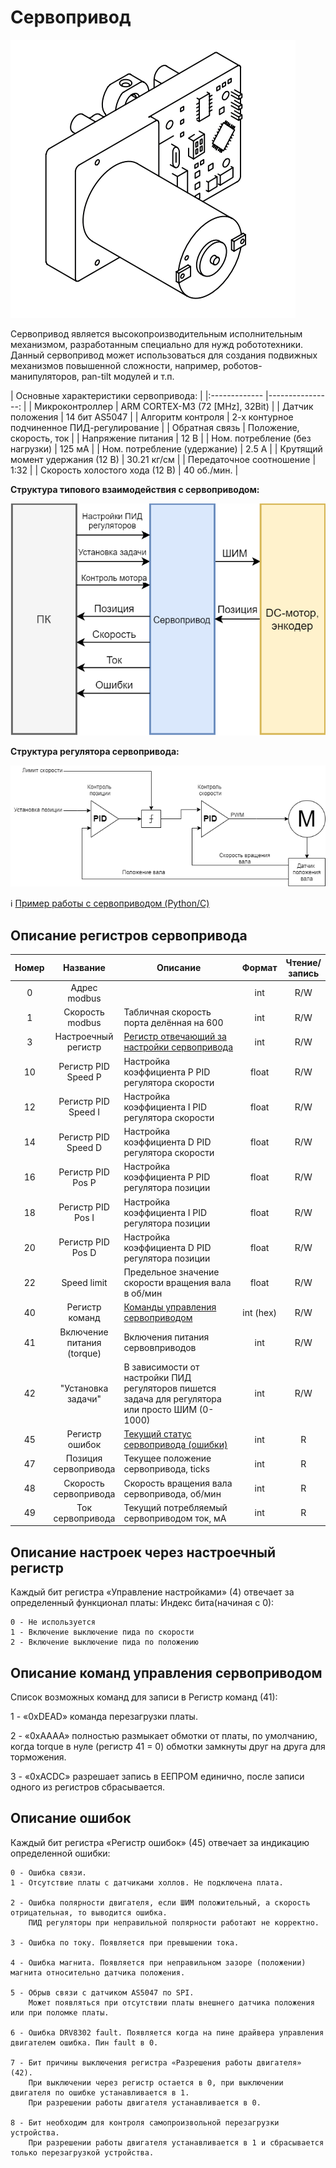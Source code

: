 # Сервопривод

![servo](/Robox/res/servo.png)

Сервопривод является высокопроизводительным исполнительным механизмом, разработанным специально для нужд робототехники. Данный сервопривод может использоваться для создания подвижных механизмов повышенной сложности, например, роботов-манипуляторов, pan-tilt модулей и т.п.

| Основные характеристики сервопривода:                                 	| 
|:------------- 						|----------------:					|
| Микроконтроллер           			| ARM CORTEX-M3 (72 [MHz], 32Bit)   | 
| Датчик положения     					| 14 бит AS5047       				| 
| Алгоритм контроля    					| 2-х контурное подчиненное ПИД-регулирование  | 
| Обратная связь    					| Положение, скорость, ток  | 
| Напряжение питания 					| 12 В       				    	| 
| Ном. потребление (без нагрузки) 		| 125 мА       				    	| 
| Ном. потребление (удержание) 			| 2.5 А       				    	| 
| Крутящий момент удержания (12 В) 		| 30.21 кг/см       				    | 
| Передаточное соотношение 				| 1:32       				   		| 
| Скорость холостого хода (12 В)		| 40 об./мин.       				| 


**Структура типового взаимодействия с сервоприводом:**

![motor_struct](/Robox/res/motor_struct.png)


**Структура регулятора сервопривода:**

![motor_control](/Robox/res/motor_control.png)


ℹ️ [Пример работы с сервоприводом (Python/C)](/Robox/servo_code)

## Описание регистров сервопривода

<div class="table-wrap">
    <table class="relative-table confluenceTable tablesorter tablesorter-default stickyTableHeaders"
        style="width: 100%; padding: 0px;" role="grid" resolved="">
        <colgroup>
            <col style="width: 6%;">
            <col style="width: 21%;">
            <col style="width: 60%;">
            <col style="width: 7%;">
            <col style="width: 6%;">
        </colgroup>
        <thead class="tableHeader">
            <tr role="row" class="headerRow">
                <th>
                    <div class="header">Номер</div>
                </th>
                <th>
                    <div class="header" style="text-align: center;">Название</div>
                </th>
                <th>
                    <div class="header">Описание</div>
                </th>
                <th >
                    <div class="header">Формат</div>
                </th>
                <th>
                    <div class="header">Чтение/запись</div>
                </th>
            </tr>
        </thead>
        <tbody aria-live="polite" aria-relevant="all">
            <tr role="row">
                <td colspan="1" style="text-align: center;">0</td>
                <td colspan="1" style="text-align: center;">Адрес modbus</td>
                <td colspan="1" style="text-align: center;"><br></td>
                <td colspan="1" style="text-align: center;">int</td>
                <td colspan="1" style="text-align: center;">R/W</td>
            </tr>
            <tr role="row">
                <td colspan="1" style="text-align: center;">1</td>
                <td colspan="1" style="text-align: center;">Скорость modbus</td>
                <td colspan="1">Табличная скорость порта делённая на 600</td>
                <td colspan="1" style="text-align: center;"><span>int</span></td>
                <td colspan="1" style="text-align: center;"><span>R/W</span></td>
            </tr>
            <tr role="row">
                <td colspan="1" style="text-align: center;">3</td>
                <td colspan="1" style="text-align: center;">Настроечный регистр</td>
                <td colspan="1"><a href="#описание-настроек-через-настроечный-регистр">Регистр отвечающий за настройки сервопривода</a></td>
                <td colspan="1" style="text-align: center;"><span>int</span></td>
                <td colspan="1" style="text-align: center;"><span>R/W</span></td>
            </tr>
            <tr role="row">
                <td colspan="1" style="text-align: center;">10</td>
                <td colspan="1" style="text-align: center;">Регистр PID Speed P</td>
                <td colspan="1">Настройка коэффициента P PID регулятора скорости</td>
                <td colspan="1" style="text-align: center;"><span>float</span></td>
                <td colspan="1" style="text-align: center;"><span>R/W</span></td>
            </tr>
            <tr role="row">
                <td colspan="1" style="text-align: center;">12</td>
                <td colspan="1" style="text-align: center;">Регистр PID Speed I</td>
                <td colspan="1">Настройка коэффициента I PID регулятора скорости</td>
                <td colspan="1" style="text-align: center;"><span>float</span></td>
                <td colspan="1" style="text-align: center;"><span>R/W</span></td>
            </tr>
            <tr role="row">
                <td colspan="1" style="text-align: center;">14</td>
                <td colspan="1" style="text-align: center;">Регистр PID Speed D</td>
                <td colspan="1">Настройка коэффициента D PID регулятора скорости</td>
                <td colspan="1" style="text-align: center;"><span>float</span></td>
                <td colspan="1" style="text-align: center;"><span>R/W</span></td>
            </tr>
            <tr role="row">
                <td colspan="1" style="text-align: center;">16</td>
                <td colspan="1" style="text-align: center;">Регистр PID Pos P</td>
                <td colspan="1">Настройка коэффициента P PID регулятора позиции</td>
                <td colspan="1" style="text-align: center;"><span>float</span></td>
                <td colspan="1" style="text-align: center;"><span>R/W</span></td>
            </tr>
            <tr role="row">
                <td colspan="1" style="text-align: center;">18</td>
                <td colspan="1" style="text-align: center;">Регистр PID Pos I</td>
                <td colspan="1">Настройка коэффициента I PID регулятора позиции</td>
                <td colspan="1" style="text-align: center;"><span>float</span></td>
                <td colspan="1" style="text-align: center;"><span>R/W</span></td>
            </tr>
            <tr role="row">
                <td colspan="1" style="text-align: center;">20</td>
                <td colspan="1" style="text-align: center;">Регистр PID Pos D</td>
                <td colspan="1">Настройка коэффициента D PID регулятора позиции</td>
                <td colspan="1" style="text-align: center;"><span>float</span></td>
                <td colspan="1" style="text-align: center;"><span>R/W</span></td>
            </tr>
            <tr role="row">
                <td colspan="1" style="text-align: center;">22</td>
                <td colspan="1" style="text-align: center;">Speed limit</td>
                <td colspan="1">Предельное значение скорости вращения вала в об/мин</td>
                <td colspan="1" style="text-align: center;"><span>float</span></td>
                <td colspan="1" style="text-align: center;"><span>R/W</span></td>
            </tr>
            <tr role="row">
                <td colspan="1" style="text-align: center;">40</td>
                <td colspan="1" style="text-align: center;">Регистр команд</td>
                <td colspan="1"><a href="#описание-команд-управления-сервоприводом">Команды управления сервоприводом</a></td>
                <td colspan="1" style="text-align: center;"><span>int (</span>hex)</td>
                <td colspan="1" style="text-align: center;"><span>R/W</span></td>
            </tr>
            <tr role="row">
                <td colspan="1" style="text-align: center;">41</td>
                <td colspan="1" style="text-align: center;">Включение питания (torque)</td>
                <td colspan="1">Включения питания сервовприводов</td>
                <td colspan="1" style="text-align: center;"><span>int</span></td>
                <td colspan="1" style="text-align: center;"><span>R/W</span></td>
            </tr>
            <tr role="row">
                <td colspan="1" style="text-align: center;">42</td>
                <td colspan="1" style="text-align: center;">"Установка задачи"</td>
                <td colspan="1">В зависимости от настройки ПИД регуляторов пишется задача для регулятора или просто ШИМ (0-1000)</td>
                <td colspan="1" style="text-align: center;"><span>int</span></td>
                <td colspan="1" style="text-align: center;"><span>R/W</span></td>
            </tr>
            <tr role="row">
                <td colspan="1" style="text-align: center;">45</td>
                <td colspan="1" style="text-align: center;">Регистр ошибок</td>
                <td colspan="1"><a href="#описание-ошибок">Текущий статус сервопривода (ошибки)</a></td>
                <td colspan="1" style="text-align: center;"><span>int</span></td>
                <td colspan="1" style="text-align: center;">R</td>
            </tr>
            <tr role="row">
                <td colspan="1" style="text-align: center;">47</td>
                <td colspan="1" style="text-align: center;">Позиция сервопривода</td>
                <td colspan="1">Текущее положение сервопривода, ticks</td>
                <td colspan="1" style="text-align: center;"><span>int</span></td>
                <td colspan="1" style="text-align: center;">R</td>
            </tr>
            <tr role="row">
                <td colspan="1" style="text-align: center;">48</td>
                <td colspan="1" style="text-align: center;">Скорость сервопривода</td>
                <td colspan="1">Скорость вращения вала сервопривода, об/мин</td>
                <td colspan="1" style="text-align: center;"><span>int</span></td>
                <td colspan="1" style="text-align: center;">R</td>
            </tr>
            <tr role="row">
                <td colspan="1" style="text-align: center;">49</td>
                <td colspan="1" style="text-align: center;">Ток сервопривода</td>
                <td colspan="1">Текущий потребляемый сервоприводом ток, мА</td>
                <td colspan="1" style="text-align: center;"><span>int</span></td>
                <td colspan="1" style="text-align: center;">R</td>
            </tr>
        </tbody>
    </table>
</div>

## Описание настроек через настроечный регистр
Каждый бит регистра «Управление настройками» (4) отвечает за определенный функционал платы:
Индекс бита(начиная с 0):

    0 - Не используется
    1 - Включение выключение пида по скорости
    2 - Включение выключение пида по положению


## Описание команд управления сервоприводом

Список возможных команд для записи в Регистр команд (41):

1 - «0xDEAD» команда перезагрузки платы.

2 - «0xAAAA» полностью размыкает обмотки от платы, по умолчанию, когда torque в нуле (регистр 41 = 0) обмотки замкнуты друг на друга для торможения.

3 - «0xACDC» разрешает запись в ЕЕПРОМ единично, после записи одного из регистров сбрасывается.

## Описание ошибок
Каждый бит регистра «Регистр ошибок» (45) отвечает за индикацию определенной ошибки:

    0 - Ошибка связи.
    1 - Отсутствие платы с датчиками холлов. Не подключена плата.

    2 - Ошибка полярности двигателя, если ШИМ положительный, а скорость отрицательная, то выводится ошибка. 
        ПИД регуляторы при неправильной полярности работают не корректно.

    3 - Ошибка по току. Появляется при превышении тока.

    4 - Ошибка магнита. Появляется при неправильном зазоре (положении) магнита относительно датчика положения.

    5 - Обрыв связи с датчиком AS5047 по SPI. 
        Может появляться при отсутствии платы внешнего датчика положения или при поломке платы.

    6 - Ошибка DRV8302 fault. Появляется когда на пине драйвера управления двигателем ошибка. Пин fault в 0.

    7 - Бит причины выключения регистра «Разрешения работы двигателя» (42). 
        При выключении через регистр остается в 0, при выключении двигателя по ошибке устанавливается в 1. 
        При разрешении работы двигателя устанавливается в 0.

    8 - Бит необходим для контроля самопроизвольной перезагрузки устройства. 
        При разрешении работы двигателя устанавливается в 1 и сбрасывается только перезагрузкой устройства.